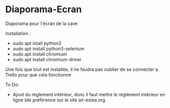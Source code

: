 # Diaporama-Ecran
Diaporama pour l'écran de la cave

Installation :
- sudo apt intall python3
- sudo apt install python3-selenium
- sudo apt install chromium
- sudo apt install chromium-driver

Une fois que tout est installée, il ne faudra pas oublier de se connecter a Trello pour que cela fonctionne


To Do:
- Ajout du règlement intérieur, donc il faut mettre le réglèment intérieur en ligne (de préférence sur le site air-esiea.org
